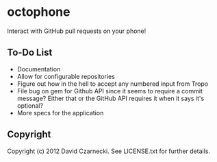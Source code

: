 # octophone

Interact with GitHub pull requests on your phone!

## To-Do List

* Documentation
* Allow for configurable repositories
* Figure out how in the hell to accept any numbered input from Tropo
* File bug on gem for Github API since it seems to require a commit message? Either that or the GitHub API requires it when it says it's optional?
* More specs for the application


## Copyright

Copyright (c) 2012 David Czarnecki. See LICENSE.txt for further details.